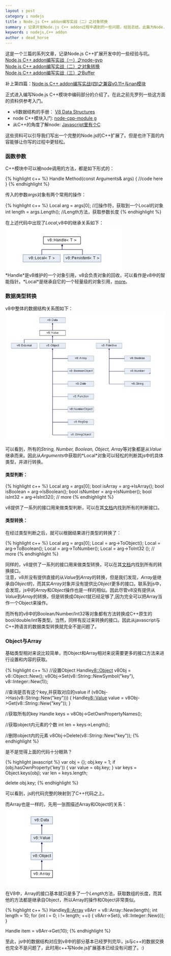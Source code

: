 ```yaml
---
layout : post
category : nodejs 
title : Node.js C++ addon编写实战（二）之对象转换 
summary : 记录开发Node.js C++ addon过程中遇到的一些问题，经验总结，此篇为Node.js对象与C++对象之间的转换。   
keywords : nodejs,C++ addon
author : dead_horse
---
```


这是一个三篇的系列文章，记录Node.js C++扩展开发中的一些经验与坑。   
[Node.js C++ addon编写实战（一）之node-gyp](/nodejs/2012/10/08/c_addon_in_nodejs_node_gyp.html)   
[Node.js C++ addon编写实战（二）之对象转换 ](/nodejs/2012/10/09/c_addon_in_nodejs_object.html)   
[Node.js C++ addon编写实战（三）之Buffer](/nodejs/2012/10/10/c_addon_in_nodejs_buffer.html)   

补上第四篇：[Node.js C++ addon编写实战(四)之兼容v0.11+与nan模块](/nodejs/2013/11/10/c_addon_in_nodejs_11.html)  

正式进入编写Node.js C++模块中编码部分的介绍了。在此之前先罗列一些这方面的资料供参考入门。   

 * v8数据结构的手册： [V8 Data Structures](http://izs.me/v8-docs/annotated.html)   
 * node C++模块入门: [node-cpp-module g](https://github.com/kkaefer/node-cpp-modules)   
 * 从C++的角度了解node: [Javascript里有个C](http://cnodejs.org/topic/4f16442ccae1f4aa270010c5)   

这些资料可以引导我们写出一个完整的Node.js的C++扩展了。但是也许下面的内容能够让你写的过程中更轻松。   

### 函数参数      
C++模块中可以被node调用的方法，都是如下形式的：   

{% highlight c++ %}
Handle<Value> Method(const Arguments& args) {
  //code here
}
{% endhighlight %}

传入的参数*args*对象有两个常用的操作：   

{% highlight c++ %}
Local<Value> arg = args[0]; //[]操作符，获取到一个Local<Value>的对象
int length = args.Length();  //Length方法，获取参数长度
{% endhighlight %}

在上述代码中出现了*Local<Value>*,v8中的继承关系如下：   
![v8 handle](/images/v8_handle.jpg)   
*Handle<Class T>*是v8维护的一个对象引用，v8会负责对象的回收，可以看作是v8中的智能指针。*Local<Class T>*是继承自它的一个轻量级的对象引用，[more](http://izs.me/v8-docs/classv8_1_1Local.html#_details)。   

### 数据类型转换

v8中整体的数据结构关系图如下：   
![v8 data structure](/images/v8_data_structure.jpg)   

可以看到，所有的*String, Number, Boolean, Object, Array*等对象都是从*Value*继承而来。因此从*Arguments*中获取的*Local<Value>*对象可以轻松的判断其js中的具体类型，并进行转换。   

#### 类型判断：   

{% highlight c++ %}
Local<Value> arg = args[0];
bool isArray = arg->IsArray();
bool isBoolean = arg->IsBoolean();
bool isNumber = arg->IsNumber();
bool isInt32 = arg->IsInt32();
// more
{% endhighlight %}

v8提供了一系列的接口用来做类型判断，可以在其[文档](http://izs.me/v8-docs/classv8_1_1Value.html)内找到所有的判断接口。   

#### 类型转换：   
 在经过类型判断之后，就可以根据结果进行类型的转换了：   

{% highlight c++ %}
Local<Value> arg = args[0];
Local<Object> = arg->ToObject();
Local<Boolean> = arg->ToBoolean();
Local<Number> = arg->ToNumber();
Local<Int32> = arg->ToInt32 ();
// more
{% endhighlight %}

同样的，v8提供了一系列的接口用来做类型转换，可以在其[文档](http://izs.me/v8-docs/classv8_1_1Value.html)内找到所有的转换接口。   
注意，v8并没有提供直接的从*Value*到*Array*的转换，但是我们发现，*Array*是继承自*Object*的，而其实*Array*对象并没有提供比*Object*更多的接口。联系到js中，会发现，js中的*Array*和*Object*操作也是一样的相似。因此尽管v8没有提供从*Value*到*Array*的转换，但是转换成*Object*就已经足够了,因为完全可以把Array当作一个Object来操作。   

而所有的v8中的Boolean/Number/Int32等对象都有方法转换成C++原生的bool/double/int等类型。当然，同样有反过来转换的接口。因此从javascript与C++跨语言的数据类型转换就完全不是问题了。   

### Object与Array   
基础类型相对来说比较简单，而Object和Array相对来说需要更多的接口方法来进行设置和内容的获取。   

{% highlight c++ %}
//设置Object
Handle<v8::Object> v8Obj = v8::Object::New();
v8Obj->Set(v8::String::NewSymbol("key"), v8::Integer::New(1));

//查询是否有这个key,并获取对应的value
if (v8Obj->Has(v8::String::New("key"))) {
  Handle<v8::Value> value = v8Obj->Get(v8::String::New("key"));
}

//获取所有的key
Handle<Array> keys = v8Obj->GetOwnPropertyNames();

//获取object内元素的个数
int len = keys->Length();

//删除object内的元素
v8Obj->Delete(v8::String::New("key"));
{% endhighlight %}

是不是觉得上面的代码十分眼熟？   

{% highlight javascript %}
var obj = {};
obj.key = 1;
if (obj.hasOwnProperty('key')) {
  var value = obj.key;
}
var keys = Object.keys(obj);
var len = keys.length;

delete obj.key;
{% endhighlight %}

可以看到，js的代码完整的映射到了C++代码之上。   

而Array也是一样的，先用一张图描述Array和Object的关系：   
![object_and_array](/images/v8_object_and_array.jpg)    

在V8中，Array的接口基本就只是多了一个*Length*方法，获取数组的长度，而其他的方法都是继承自Object，所以Array的操作和Object非常类似。   

{% highlight c++ %}
Handle<v8::Array> v8Arr = v8::Array::New(length);
int length = 10;
for (int i = 0; i != length; ++i) {
  v8Arr->Set(i, v8::Integer::New(i));
}

Handle<Value> item = v8Arr->Get(10);
{% endhighlight %}

至此，js中的数据结构对应到v8中的部分基本已经罗列完毕，js与c++的数据交换也完全不是问题了，此时用c++写Node.js扩展基本已经没有问题了。:)   